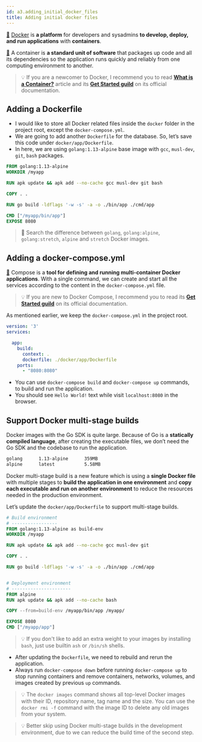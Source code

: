 ```yaml
---
id: a3.adding_initial_docker_files
title: Adding initial docker files
---
```


[📖](https://docs.docker.com/get-started/#docker-concepts) [Docker](https://www.docker.com/) is **a platform** for developers and sysadmins **to develop, deploy, and run applications** with **containers**.

[📖](https://www.docker.com/resources/what-container) A container is **a standard unit of software** that packages up code and all its dependencies so the application runs quickly and reliably from one computing environment to another.

>💡 If you are a newcomer to Docker, I recommend you to read [**What is a Container?**](https://www.docker.com/resources/what-container) article and its [**Get Started guild**](https://docs.docker.com/get-started/part2/) on its official documentation.


## Adding a Dockerfile
- I would like to store all Docker related files inside the `docker` folder in the project root, except the `docker-compose.yml`.
- We are going to add another `Dockerfile` for the database. So, let’s save this code under `docker/app/Dockerfile`.
- In here, we are using `golang:1.13-alpine` base image with `gcc`, `musl-dev`, `git`, `bash` packages.

```dockerfile
FROM golang:1.13-alpine
WORKDIR /myapp

RUN apk update && apk add --no-cache gcc musl-dev git bash

COPY . .

RUN go build -ldflags '-w -s' -a -o ./bin/app ./cmd/app

CMD ["/myapp/bin/app"]
EXPOSE 8080
```

>🔎 Search the difference between `golang`, `golang:alpine`, `golang:stretch`, `alpine` and `stretch` Docker images.


## Adding a docker-compose.yml
[📖](https://docs.docker.com/compose/) Compose is a **tool for defining and running multi-container Docker applications**. With a single command, we can create and start all the services according to the content in the `docker-compose.yml` file.

>💡 If you are new to Docker Compose, I recommend you to read its [**Get Started guild**](https://docs.docker.com/compose/gettingstarted/) on its official documentation.

As mentioned earlier, we keep the `docker-compose.yml` in the project root.

```yml
version: '3'
services:

  app:
    build:
      context: .
      dockerfile: ./docker/app/Dockerfile
    ports:
      - "8080:8080"
```

- You can use `docker-compose build` and `docker-compose up` commands, to build and run the application.
- You should see `Hello World!` text while visit `localhost:8080` in the browser.


## Support Docker multi-stage builds
Docker images with the Go SDK is quite large. Because of Go is a **statically compiled language**, after creating the executable files, we don’t need the Go SDK and the codebase to run the application. 

```bash
golang      1.13-alpine      359MB
alpine      latest           5.58MB
```

Docker multi-stage build is a new feature which is using a **single Docker file** with multiple stages to **build the application in one environment** and **copy each executable and run on another environment** to reduce the resources needed in the production environment.

Let’s update the `docker/app/Dockerfile` to support multi-stage builds.

```dockerfile
# Build environment
# -----------------
FROM golang:1.13-alpine as build-env
WORKDIR /myapp

RUN apk update && apk add --no-cache gcc musl-dev git

COPY . .

RUN go build -ldflags '-w -s' -a -o ./bin/app ./cmd/app


# Deployment environment
# ----------------------
FROM alpine
RUN apk update && apk add --no-cache bash

COPY --from=build-env /myapp/bin/app /myapp/

EXPOSE 8080
CMD ["/myapp/app"]
```

>💡 If you don't like to add an extra weight to your images by installing `bash`, just use builtin `ash` or `/bin/sh` shells.

- After updating the `Dockerfile`, we need to rebuild and rerun the application.
- Always run `docker-compose down` before running `docker-compose up` to stop running containers and remove containers, networks, volumes, and images created by previous `up` commands.

>💡 The `docker images` command shows all top-level Docker images with their ID, repository name, tag name and the size. You can use the `docker rmi -f` command with the image ID to delete any old images from your system.

>💡 Better skip using Docker multi-stage builds in the development environment, due to we can reduce the build time of the second step.